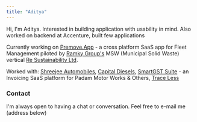 ```yaml
---
title: "Aditya"
---
```


Hi, I'm Aditya. Interested in building application with usability in mind. Also worked on backend at Accenture, built few applications

Currently working on [Premove.App](https://premove.app/) - a cross platform SaaS app for Fleet Management piloted by [Ramky Group's](https://ramky.com) MSW (Municipal Solid Waste) vertical [Re Sustainability Ltd](https://resustainability.com).

<!-- Previously built: [blog-application](https://github.com/emaniaditya/blog-application) (full-stack MERN app), [front-page-maker](https://github.com/emaniaditya/front-page-maker) (generate curated project
front pages instantly) -->

Worked with: [Shreejee Automobiles](https://shreejeeautomobiles.com), [Capital Diesels](https://capitaldiesels.com), [SmartGST Suite](http://smartgstsuite.vercel.app/) - an Invoicing SaaS platform for Padam Motor Works & Others, [Trace Less](http://trace-less.web.app/)

### Contact

I'm always open to having a chat or conversation. Feel free to e-mail me (address below)
